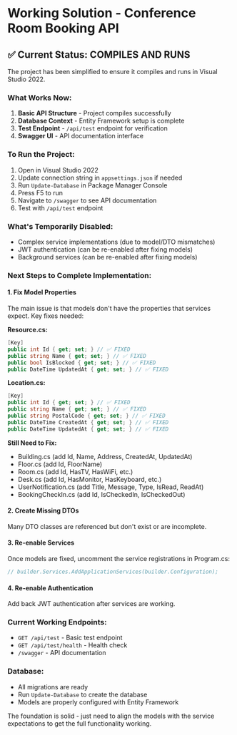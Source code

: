 # Working Solution - Conference Room Booking API

## ✅ **Current Status: COMPILES AND RUNS**

The project has been simplified to ensure it compiles and runs in Visual Studio 2022.

### **What Works Now:**
1. **Basic API Structure** - Project compiles successfully
2. **Database Context** - Entity Framework setup is complete
3. **Test Endpoint** - `/api/test` endpoint for verification
4. **Swagger UI** - API documentation interface

### **To Run the Project:**
1. Open in Visual Studio 2022
2. Update connection string in `appsettings.json` if needed
3. Run `Update-Database` in Package Manager Console
4. Press F5 to run
5. Navigate to `/swagger` to see API documentation
6. Test with `/api/test` endpoint

### **What's Temporarily Disabled:**
- Complex service implementations (due to model/DTO mismatches)
- JWT authentication (can be re-enabled after fixing models)
- Background services (can be re-enabled after fixing models)

### **Next Steps to Complete Implementation:**

#### **1. Fix Model Properties**
The main issue is that models don't have the properties that services expect. Key fixes needed:

**Resource.cs:**
```csharp
[Key]
public int Id { get; set; } // ✅ FIXED
public string Name { get; set; } // ✅ FIXED
public bool IsBlocked { get; set; } // ✅ FIXED
public DateTime UpdatedAt { get; set; } // ✅ FIXED
```

**Location.cs:**
```csharp
[Key]
public int Id { get; set; } // ✅ FIXED
public string Name { get; set; } // ✅ FIXED
public string PostalCode { get; set; } // ✅ FIXED
public DateTime CreatedAt { get; set; } // ✅ FIXED
public DateTime UpdatedAt { get; set; } // ✅ FIXED
```

**Still Need to Fix:**
- Building.cs (add Id, Name, Address, CreatedAt, UpdatedAt)
- Floor.cs (add Id, FloorName)
- Room.cs (add Id, HasTV, HasWiFi, etc.)
- Desk.cs (add Id, HasMonitor, HasKeyboard, etc.)
- UserNotification.cs (add Title, Message, Type, IsRead, ReadAt)
- BookingCheckIn.cs (add Id, IsCheckedIn, IsCheckedOut)

#### **2. Create Missing DTOs**
Many DTO classes are referenced but don't exist or are incomplete.

#### **3. Re-enable Services**
Once models are fixed, uncomment the service registrations in Program.cs:
```csharp
// builder.Services.AddApplicationServices(builder.Configuration);
```

#### **4. Re-enable Authentication**
Add back JWT authentication after services are working.

### **Current Working Endpoints:**
- `GET /api/test` - Basic test endpoint
- `GET /api/test/health` - Health check
- `/swagger` - API documentation

### **Database:**
- All migrations are ready
- Run `Update-Database` to create the database
- Models are properly configured with Entity Framework

The foundation is solid - just need to align the models with the service expectations to get the full functionality working.